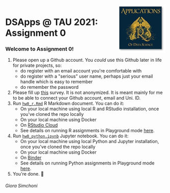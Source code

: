 <img src="images/DSApps_logo_small.jpg" align="right" />

# DSApps @ TAU 2021: Assignment 0

### Welcome to Assignment 0!

1. Please open up a Github account. You *could* use this Github later in life for private projects, so:
	* do register with an email account you're comfortable with
	* do register with a "serious" user name, perhaps just your email handle which is easy to remember
	* do remember the password
2. Please fill up [this](https://docs.google.com/forms/d/e/1FAIpQLSeEnqho4eU-YtkGTFTBDhxwMetrNNRZhh7gALH8dajSZKUIkA/closedform) survey. It is not anonymized. It is meant mainly for me to be able to connect your Github account, email and Uni. ID.
3. Run [`hw0_r.Rmd`](hw0_r.Rmd) R Markdown document. You can do it:
	* On your local machine using local R and RStudio installation, once you've cloned the repo locally
	* On your local machine using Docker
	* On [RStudio Cloud](https://rstudio.cloud)
	* See details on running R assignments in Playground mode [here](https://github.com/DSApps-2021/Class_Slides/blob/main/Apps_of_DS_HW.pdf).
4. Run [`hw0_python.ipynb`](hw0_python.ipynb) Jupyter notebook. You can do it:
	* On your local machine using local Python and Jupyter installation, once you've cloned the repo locally
	* On your local machine using Docker
	* On [Binder](https://mybinder.org/v2/gh/DSApps-2020/HW0/master?filepath=hw0_python.ipynb)
	* See details on running Python assignments in Playground mode [here](https://github.com/DSApps-2021/Class_Slides/blob/main/Apps_of_DS_HW.pdf).
5. You're done. :nail_care:

###### Giora Simchoni
